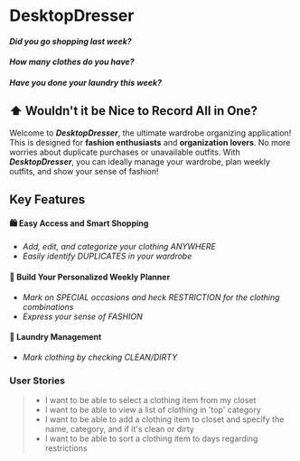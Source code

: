 
# DesktopDresser

#### *Did you go shopping last week?* 
#### *How many clothes do you have?* 
#### *Have you done your laundry this week?*


## :arrow_up: Wouldn't it be Nice to Record All in One?

Welcome to ***DesktopDresser***, the ultimate wardrobe organizing application!
This is designed for **fashion enthusiasts** and **organization lovers**.
No more worries about duplicate purchases or unavailable outfits.
With ***DesktopDresser***, you can ideally manage your wardrobe, plan weekly outfits,
and show your sense of fashion!


## Key Features

#### :shopping: Easy Access and Smart Shopping
- *Add, edit, and categorize your clothing ANYWHERE*
- *Easily identify DUPLICATES in your wardrobe*

#### :memo: Build Your Personalized Weekly Planner
- *Mark on SPECIAL occasions and heck RESTRICTION for the clothing combinations*
- *Express your sense of FASHION*

#### :basket: Laundry Management
- *Mark clothing by checking CLEAN/DIRTY*


### User Stories

> - I want to be able to select a clothing item from my closet
> - I want to be able to view a list of clothing in 'top' category
> - I want to be able to add a clothing item to closet and specify the name, category, and if it's clean or dirty
> - I want to be able to sort a clothing item to days regarding restrictions
